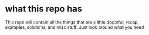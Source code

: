 # what this repo has

This repo will contain all the things that are a little doubtful, recap, examples, solutions, and misc stuff. Just look around what you need
